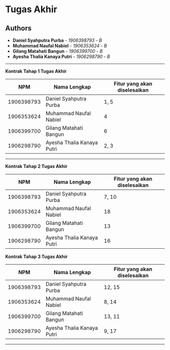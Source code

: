 # Tugas Akhir
## Authors
* **Daniel Syahputra Purba** - *1906398793* - *B*
* **Muhammad Naufal Nabiel** - *1906353624* - *B*
* **Gilang Matahati Bangun** - *1906399700* - *B*
* **Ayesha Thalia Kanaya Putri** - *1906298790* - *B*

---
**Kontrak Tahap 1 Tugas Akhir**

| NPM | Nama Lengkap | Fitur yang akan diselesaikan  |
| ----------| --- | ---------- | 
| 1906398793 | Daniel Syahputra Purba | 1, 5 |
| 1906353624 | Muhammad Naufal Nabiel | 4 |
| 1906399700 | Gilang Matahati Bangun | 6 |
| 1906298790 | Ayesha Thalia Kanaya Putri | 2, 3 |
---

**Kontrak Tahap 2 Tugas Akhir**

| NPM | Nama Lengkap | Fitur yang akan diselesaikan  |
| ----------| --- | ---------- | 
| 1906398793 | Daniel Syahputra Purba | 7, 10 |
| 1906353624 | Muhammad Naufal Nabiel | 18 |
| 1906399700 | Gilang Matahati Bangun | 13 |
| 1906298790 | Ayesha Thalia Kanaya Putri | 16 |

**Kontrak Tahap 3 Tugas Akhir**

| NPM | Nama Lengkap | Fitur yang akan diselesaikan  |
| ----------| --- | ---------- | 
| 1906398793 | Daniel Syahputra Purba | 12, 15 |
| 1906353624 | Muhammad Naufal Nabiel | 8, 14 |
| 1906399700 | Gilang Matahati Bangun | 13, 11 |
| 1906298790 | Ayesha Thalia Kanaya Putri | 9, 17 |
---